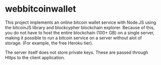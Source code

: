 # webbitcoinwallet
This project implements an online bitcoin wallet service with Node.JS using the bitcoinJS library and blockcypher blockchain explorer. Because of this, you do not have to host the entire blockchain (100+ GB) on a single server, making it possible to run a bitcoin service on a server without alot of storage. (For example, the free Heroku tier).

The server itself does not store private keys. These are passed through Https to the client application.

